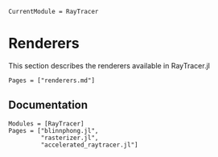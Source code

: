 ```@meta
CurrentModule = RayTracer
```

# Renderers

This section describes the renderers available in RayTracer.jl

```@index
Pages = ["renderers.md"]
```

## Documentation

```@autodocs
Modules = [RayTracer]
Pages = ["blinnphong.jl",
         "rasterizer.jl",
         "accelerated_raytracer.jl"]
```
